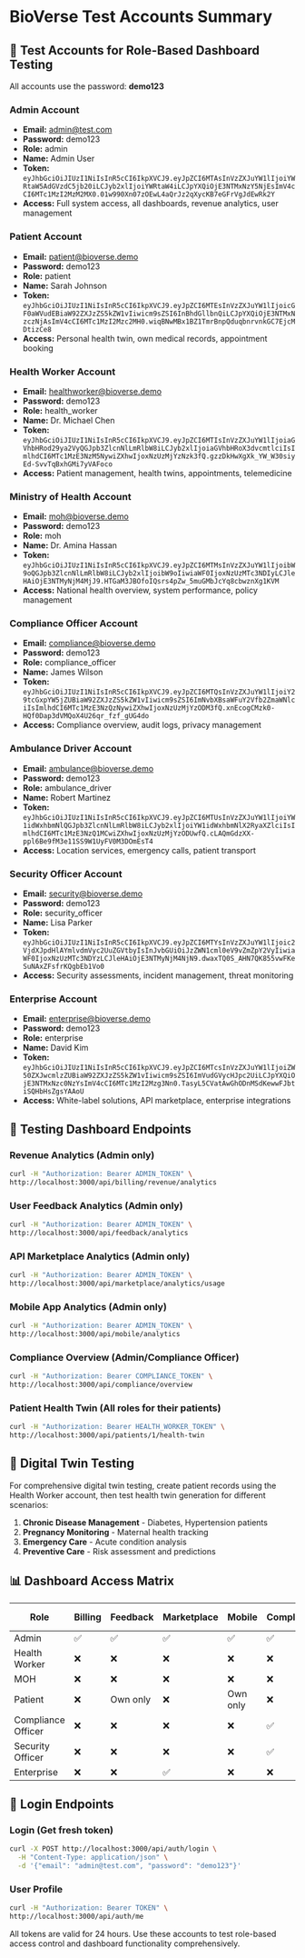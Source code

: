# BioVerse Test Accounts Summary

## 🔐 Test Accounts for Role-Based Dashboard Testing

All accounts use the password: **demo123**

### Admin Account
- **Email:** admin@test.com
- **Password:** demo123
- **Role:** admin
- **Name:** Admin User
- **Token:** `eyJhbGciOiJIUzI1NiIsInR5cCI6IkpXVCJ9.eyJpZCI6MTAsInVzZXJuYW1lIjoiYWRtaW5AdGVzdC5jb20iLCJyb2xlIjoiYWRtaW4iLCJpYXQiOjE3NTMxNzY5NjEsImV4cCI6MTc1MzI2MzM2MX0.01w990Xn07zOEwL4aQrJz2qXycKB7eGFrVgJdEwRk2Y`
- **Access:** Full system access, all dashboards, revenue analytics, user management

### Patient Account
- **Email:** patient@bioverse.demo
- **Password:** demo123
- **Role:** patient
- **Name:** Sarah Johnson
- **Token:** `eyJhbGciOiJIUzI1NiIsInR5cCI6IkpXVCJ9.eyJpZCI6MTEsInVzZXJuYW1lIjoicGF0aWVudEBiaW92ZXJzZS5kZW1vIiwicm9sZSI6InBhdGllbnQiLCJpYXQiOjE3NTMxNzczNjAsImV4cCI6MTc1MzI2Mzc2MH0.wiqBNwMBx1BZ1TmrBnpQduqbnrvnkGC7EjcMDtizCe8`
- **Access:** Personal health twin, own medical records, appointment booking

### Health Worker Account
- **Email:** healthworker@bioverse.demo
- **Password:** demo123
- **Role:** health_worker
- **Name:** Dr. Michael Chen
- **Token:** `eyJhbGciOiJIUzI1NiIsInR5cCI6IkpXVCJ9.eyJpZCI6MTIsInVzZXJuYW1lIjoiaGVhbHRod29ya2VyQGJpb3ZlcnNlLmRlbW8iLCJyb2xlIjoiaGVhbHRoX3dvcmtlciIsImlhdCI6MTc1MzE3NzM5NywiZXhwIjoxNzUzMjYzNzk3fQ.gzzDkHwXgXk_YW_W30siyEd-SvvTqBxhGMi7yVAFoco`
- **Access:** Patient management, health twins, appointments, telemedicine

### Ministry of Health Account
- **Email:** moh@bioverse.demo
- **Password:** demo123
- **Role:** moh
- **Name:** Dr. Amina Hassan
- **Token:** `eyJhbGciOiJIUzI1NiIsInR5cCI6IkpXVCJ9.eyJpZCI6MTMsInVzZXJuYW1lIjoibW9oQGJpb3ZlcnNlLmRlbW8iLCJyb2xlIjoibW9oIiwiaWF0IjoxNzUzMTc3NDIyLCJleHAiOjE3NTMyNjM4MjJ9.HTGaM3JBOfoIQsrs4pZw_5muGMbJcYq8cbwznXg1KVM`
- **Access:** National health overview, system performance, policy management

### Compliance Officer Account
- **Email:** compliance@bioverse.demo
- **Password:** demo123
- **Role:** compliance_officer
- **Name:** James Wilson
- **Token:** `eyJhbGciOiJIUzI1NiIsInR5cCI6IkpXVCJ9.eyJpZCI6MTQsInVzZXJuYW1lIjoiY29tcGxpYW5jZUBiaW92ZXJzZS5kZW1vIiwicm9sZSI6ImNvbXBsaWFuY2Vfb2ZmaWNlciIsImlhdCI6MTc1MzE3NzQzNywiZXhwIjoxNzUzMjYzODM3fQ.xnEcogCMzk0-HQf0Dap3dVMQoX4U26qr_fzf_gUG4do`
- **Access:** Compliance overview, audit logs, privacy management

### Ambulance Driver Account
- **Email:** ambulance@bioverse.demo
- **Password:** demo123
- **Role:** ambulance_driver
- **Name:** Robert Martinez
- **Token:** `eyJhbGciOiJIUzI1NiIsInR5cCI6IkpXVCJ9.eyJpZCI6MTUsInVzZXJuYW1lIjoiYW1idWxhbmNlQGJpb3ZlcnNlLmRlbW8iLCJyb2xlIjoiYW1idWxhbmNlX2RyaXZlciIsImlhdCI6MTc1MzE3NzQ1MCwiZXhwIjoxNzUzMjYzODUwfQ.cLAQmGdzXX-ppl6Be9fM3e11SS9W1UyFV0M3DOmEsT4`
- **Access:** Location services, emergency calls, patient transport

### Security Officer Account
- **Email:** security@bioverse.demo
- **Password:** demo123
- **Role:** security_officer
- **Name:** Lisa Parker
- **Token:** `eyJhbGciOiJIUzI1NiIsInR5cCI6IkpXVCJ9.eyJpZCI6MTYsInVzZXJuYW1lIjoic2VjdXJpdHlAYmlvdmVyc2UuZGVtbyIsInJvbGUiOiJzZWN1cml0eV9vZmZpY2VyIiwiaWF0IjoxNzUzMTc3NDYzLCJleHAiOjE3NTMyNjM4NjN9.dwaxTQ0S_AHN7QK855vwFKeSuNAxZFsfrKQgbEb1Vo0`
- **Access:** Security assessments, incident management, threat monitoring

### Enterprise Account
- **Email:** enterprise@bioverse.demo
- **Password:** demo123
- **Role:** enterprise
- **Name:** David Kim
- **Token:** `eyJhbGciOiJIUzI1NiIsInR5cCI6IkpXVCJ9.eyJpZCI6MTcsInVzZXJuYW1lIjoiZW50ZXJwcmlzZUBiaW92ZXJzZS5kZW1vIiwicm9sZSI6ImVudGVycHJpc2UiLCJpYXQiOjE3NTMxNzc0NzYsImV4cCI6MTc1MzI2Mzg3Nn0.TasyL5CVatAwGhODnMSdKewwFJbtiSQHbHsZgsYAAoU`
- **Access:** White-label solutions, API marketplace, enterprise integrations

## 🧪 Testing Dashboard Endpoints

### Revenue Analytics (Admin only)
```bash
curl -H "Authorization: Bearer ADMIN_TOKEN" \
http://localhost:3000/api/billing/revenue/analytics
```

### User Feedback Analytics (Admin only)
```bash
curl -H "Authorization: Bearer ADMIN_TOKEN" \
http://localhost:3000/api/feedback/analytics
```

### API Marketplace Analytics (Admin only)
```bash
curl -H "Authorization: Bearer ADMIN_TOKEN" \
http://localhost:3000/api/marketplace/analytics/usage
```

### Mobile App Analytics (Admin only)
```bash
curl -H "Authorization: Bearer ADMIN_TOKEN" \
http://localhost:3000/api/mobile/analytics
```

### Compliance Overview (Admin/Compliance Officer)
```bash
curl -H "Authorization: Bearer COMPLIANCE_TOKEN" \
http://localhost:3000/api/compliance/overview
```

### Patient Health Twin (All roles for their patients)
```bash
curl -H "Authorization: Bearer HEALTH_WORKER_TOKEN" \
http://localhost:3000/api/patients/1/health-twin
```

## 🎯 Digital Twin Testing

For comprehensive digital twin testing, create patient records using the Health Worker account, then test health twin generation for different scenarios:

1. **Chronic Disease Management** - Diabetes, Hypertension patients
2. **Pregnancy Monitoring** - Maternal health tracking
3. **Emergency Care** - Acute condition analysis
4. **Preventive Care** - Risk assessment and predictions

## 📊 Dashboard Access Matrix

| Role | Billing | Feedback | Marketplace | Mobile | Compliance | Health Twins | Patients |
|------|---------|----------|-------------|---------|------------|--------------|----------|
| Admin | ✅ | ✅ | ✅ | ✅ | ✅ | ✅ | ✅ |
| Health Worker | ❌ | ❌ | ❌ | ❌ | ❌ | ✅ | ✅ |
| MOH | ❌ | ❌ | ❌ | ❌ | ❌ | ✅ | ✅ |
| Patient | ❌ | Own only | ❌ | Own only | ❌ | Own only | Own only |
| Compliance Officer | ❌ | ❌ | ❌ | ❌ | ✅ | ❌ | ❌ |
| Security Officer | ❌ | ❌ | ❌ | ❌ | ✅ | ❌ | ❌ |
| Enterprise | ❌ | ❌ | ✅ | ❌ | ❌ | ❌ | ❌ |

## 🔑 Login Endpoints

### Login (Get fresh token)
```bash
curl -X POST http://localhost:3000/api/auth/login \
  -H "Content-Type: application/json" \
  -d '{"email": "admin@test.com", "password": "demo123"}'
```

### User Profile
```bash
curl -H "Authorization: Bearer TOKEN" \
http://localhost:3000/api/auth/me
```

All tokens are valid for 24 hours. Use these accounts to test role-based access control and dashboard functionality comprehensively.
